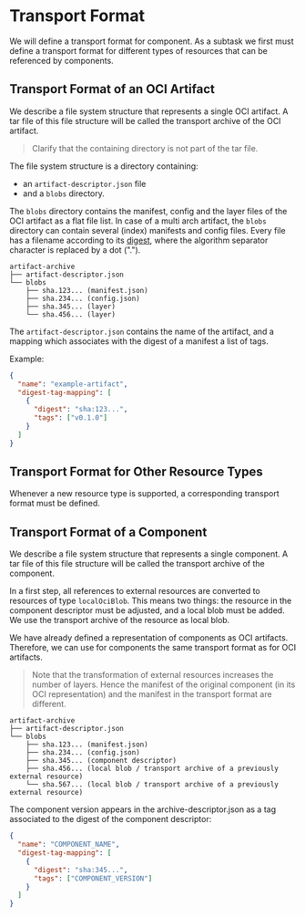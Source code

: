 # Transport Format

We will define a transport format for component. 
As a subtask we first must define a transport format for different types of resources that can be referenced by 
components.

## Transport Format of an OCI Artifact

We describe a file system structure that represents a single OCI artifact.
A tar file of this file structure will be called the transport archive of the OCI artifact.

> Clarify that the containing directory is not part of the tar file.

The file system structure is a directory containing:

- an `artifact-descriptor.json` file
- and a `blobs` directory.

The `blobs` directory contains the manifest, config and the layer files of the OCI artifact as a flat file list.
In case of a multi arch artifact, the `blobs` directory can contain several (index) manifests and config files.
Every file has a filename according to its
[digest](https://github.com/opencontainers/image-spec/blob/main/descriptor.md#digests), 
where the algorithm separator character is replaced by a dot ("."). 

```text
artifact-archive
├── artifact-descriptor.json
└── blobs
    ├── sha.123... (manifest.json)
    ├── sha.234... (config.json)
    ├── sha.345... (layer)
    └── sha.456... (layer)
```

The `artifact-descriptor.json` contains the name of the artifact, and a mapping which associates with
the digest of a manifest a list of tags.

Example:

```json
{
  "name": "example-artifact",
  "digest-tag-mapping": [
    {
      "digest": "sha:123...", 
      "tags": ["v0.1.0"]
    }
  ]
}
```


## Transport Format for Other Resource Types

Whenever a new resource type is supported, a corresponding transport format must be defined.


## Transport Format of a Component

We describe a file system structure that represents a single component.
A tar file of this file structure will be called the transport archive of the component.

In a first step, all references to external resources are converted to resources of type `localOciBlob`.
This means two things: the resource in the component descriptor must be adjusted, and a local blob must be added.
We use the transport archive of the resource as local blob. 

We have already defined a representation of components as OCI artifacts. 
Therefore, we can use for components the same transport format as for OCI artifacts.

> Note that the transformation of external resources increases the number of layers.
> Hence the manifest of the original component (in its OCI representation) and the manifest in the transport format
> are different.

```text
artifact-archive
├── artifact-descriptor.json
└── blobs
    ├── sha.123... (manifest.json)
    ├── sha.234... (config.json)
    ├── sha.345... (component descriptor)
    ├── sha.456... (local blob / transport archive of a previously external resource)
    └── sha.567... (local blob / transport archive of a previously external resource)
```

The component version appears in the archive-descriptor.json as a tag associated to the digest of the component 
descriptor:

```json
{
  "name": "COMPONENT_NAME",
  "digest-tag-mapping": [
    {
      "digest": "sha:345...", 
      "tags": ["COMPONENT_VERSION"]
    }
  ]
}
```
